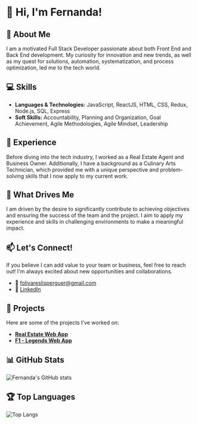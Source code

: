 # 👋 Hi, I'm Fernanda!

## 🦾 About Me
I am a motivated Full Stack Developer passionate about both Front End and Back End development. My curiosity for innovation and new trends, as well as my quest for solutions, automation, systematization, and process optimization, led me to the tech world.

## 💻 Skills
- **Languages & Technologies:** JavaScript, ReactJS, HTML, CSS, Redux, Node.js, SQL, Express
- **Soft Skills:** Accountability, Planning and Organization, Goal Achievement, Agile Methodologies, Agile Mindset, Leadership

## 🚀 Experience
Before diving into the tech industry, I worked as a Real Estate Agent and Business Owner. Additionally, I have a background as a Culinary Arts Technician, which provided me with a unique perspective and problem-solving skills that I now apply to my current work.

## 🎯 What Drives Me
I am driven by the desire to significantly contribute to achieving objectives and ensuring the success of the team and the project. I aim to apply my experience and skills in challenging environments to make a meaningful impact.

## 📫 Let's Connect!
If you believe I can add value to your team or business, feel free to reach out! I'm always excited about new opportunities and collaborations.

- 📧 folivareslisperguer@gmail.com
- 💼 [LinkedIn](https://www.linkedin.com/in/fernandaolivareslisperguer/?locale=en_US)

## 🌟 Projects
Here are some of the projects I've worked on:
- **[Real Estate Web App](https://full-stack-project-front.vercel.app/)**
- **[F1 - Legends Web App](https://github.com/FernandaOlivares/FOL-cr-pi-drivers-main)**

## 📊 GitHub Stats
![Fernanda's GitHub stats](https://github-readme-stats.vercel.app/api?username=FernandaOlivares&show_icons=true&theme=radical)

## 🏆 Top Languages
![Top Langs](https://github-readme-stats.vercel.app/api/top-langs/?username=FernandaOlivares&layout=compact&theme=radical)
